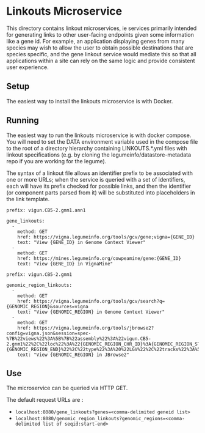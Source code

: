 # Linkouts Microservice

This directory contains linkout microservices, ie services primarily intended for generating links to other user-facing endpoints given some information like a gene id. For example, an application displaying genes from many species may wish to allow the user to obtain possible destinations that are species specific, and the gene linkout service would mediate this so that all applications within a site can rely on the same logic and provide consistent user experience. 

## Setup

The easiest way to install the linkouts microservice is with Docker. 

## Running

The easiest way to run the linkouts microservice is with docker compose. You will need to set the DATA environment variable used in the compose file to the root of a directory hierarchy containing LINKOUTS.\*.yml files with linkout specifications (e.g. by cloning the legumeinfo/datastore-metadata repo if you are working for the legume).

The syntax of a linkout file allows an identifier prefix to be associated with one or more URLs; when the service is queried with a set of identifiers, each will have its prefix checked for possible links, and then the identifier (or component parts parsed from it) will be substituted into placeholders in the link template. 

```
prefix: vigun.CB5-2.gnm1.ann1

gene_linkouts:
  -
    method: GET
    href: https://vigna.legumeinfo.org/tools/gcv/gene;vigna={GENE_ID}
    text: "View {GENE_ID} in Genome Context Viewer"
  -
    method: GET
    href: https://mines.legumeinfo.org/cowpeamine/gene:{GENE_ID}
    text: "View {GENE_ID} in VignaMine"

```
```
prefix: vigun.CB5-2.gnm1

genomic_region_linkouts:
  -
    method: GET
    href: https://vigna.legumeinfo.org/tools/gcv/search?q={GENOMIC_REGION}&sources=vigna
    text: "View {GENOMIC_REGION} in Genome Context Viewer"
  -
    method: GET
    href: https://vigna.legumeinfo.org/tools/jbrowse2?config=vigna.json&session=spec-%7B%22views%22%3A%5B%7B%22assembly%22%3A%22vigun.CB5-2.gnm1%22%2C%22loc%22%3A%22{GENOMIC_REGION_CHR_ID}%3A{GENOMIC_REGION_START}-{GENOMIC_REGION_END}%22%2C%22type%22%3A%20%22LGV%22%2C%22tracks%22%3A%5B%22gene_models_main%22%5D%7D%5D%7D
    text: "View {GENOMIC_REGION} in JBrowse2"
```

## Use

The microservice can be queried via HTTP GET.

The default request URLs are :
- `localhost:8080/gene_linkouts?genes=<comma-delimited geneid list>`
- `localhost:8080/genomic_region_linkouts?genomic_regions=<comma-delimited list of seqid:start-end>`
